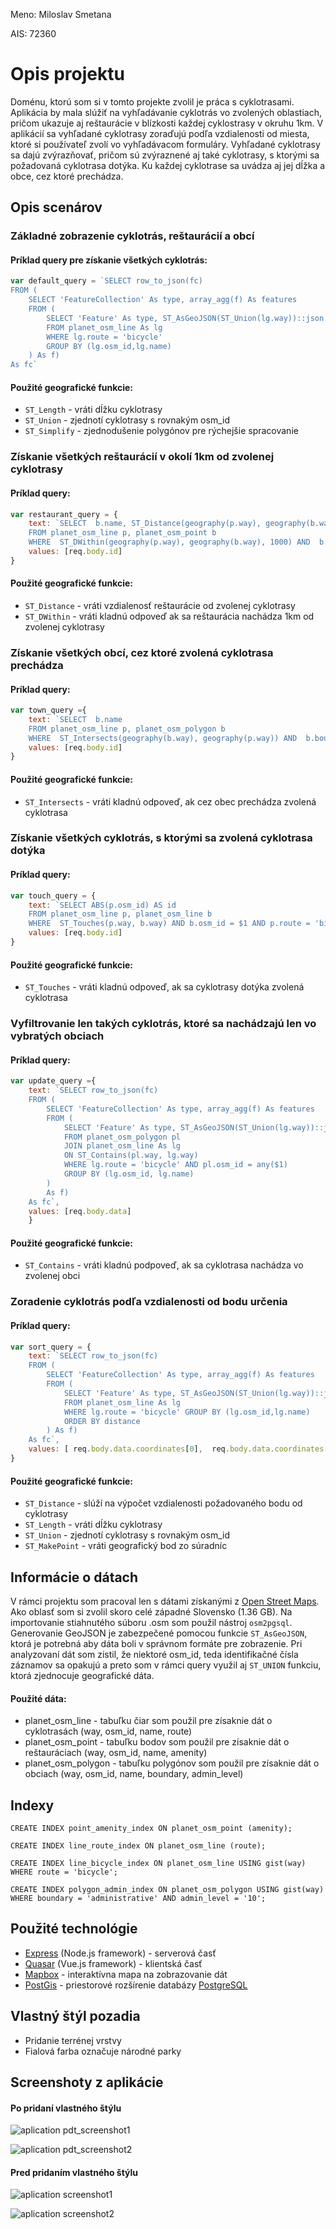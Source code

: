 Meno: Miloslav Smetana

AIS: 72360

# Opis projektu

Doménu, ktorú som si v tomto projekte zvolil je práca s cyklotrasami. Aplikácia by mala slúžiť na vyhľadávanie cyklotrás vo zvolených oblastiach, pričom ukazuje aj reštaurácie v blízkosti každej cyklostrasy v okruhu 1km. V aplikácií sa vyhľadané cyklotrasy zoraďujú podľa vzdialenosti od miesta, ktoré si používateľ zvolí vo vyhľadávacom formuláry. Vyhľadané cyklotrasy sa dajú zvýrazňovať, pričom sú zvýraznené aj také cyklotrasy, s ktorými sa požadovaná cyklotrasa dotýka. Ku každej cyklotrase sa uvádza aj jej dĺžka a obce, cez ktoré prechádza. 

## Opis scenárov 

### Základné zobrazenie cyklotrás, reštaurácií a obcí

#### Príklad query pre získanie všetkých cyklotrás:

```javascript
var default_query = `SELECT row_to_json(fc)
FROM (
    SELECT 'FeatureCollection' As type, array_agg(f) As features
    FROM (
        SELECT 'Feature' As type, ST_AsGeoJSON(ST_Union(lg.way))::json As geometry, ST_Length(geography(ST_Union(lg.way))) as length, row_to_json((osm_id, name)) As properties, ABS(lg.osm_id) AS id
        FROM planet_osm_line As lg
        WHERE lg.route = 'bicycle'
        GROUP BY (lg.osm_id,lg.name)
    ) As f)
As fc`
```

#### Použité geografické funkcie:
- `ST_Length` - vráti dĺžku cyklotrasy
- `ST_Union` - zjednotí cyklotrasy s rovnakým osm_id
- `ST_Simplify` - zjednodušenie polygónov pre rýchejšie spracovanie

### Získanie všetkých reštaurácií v okolí 1km od zvolenej cyklotrasy

#### Príklad query:
```javascript
var restaurant_query = {
    text: `SELECT  b.name, ST_Distance(geography(p.way), geography(b.way)) as distance
    FROM planet_osm_line p, planet_osm_point b
    WHERE  ST_DWithin(geography(p.way), geography(b.way), 1000) AND  b.amenity = 'restaurant' AND p.osm_id= $1 AND p.route = 'bicycle'`,
    values: [req.body.id]
}
```

#### Použité geografické funkcie:
- `ST_Distance` - vráti vzdialenosť reštaurácie od zvolenej cyklotrasy
- `ST_DWithin` - vráti kladnú odpoveď ak sa reštaurácia nachádza 1km od zvolenej cyklotrasy

### Získanie všetkých obcí, cez ktoré zvolená cyklotrasa prechádza

#### Príklad query:
```javascript
var town_query ={
    text: `SELECT  b.name
    FROM planet_osm_line p, planet_osm_polygon b
    WHERE  ST_Intersects(geography(b.way), geography(p.way)) AND  b.boundary = 'administrative' AND b.admin_level = '10' AND p.id = $1 AND p.route = 'bicycle' GROUP BY b.name`,
    values: [req.body.id]
}
```

#### Použité geografické funkcie:
- `ST_Intersects` - vráti kladnú odpoveď, ak cez obec prechádza zvolená cyklotrasa

### Získanie všetkých cyklotrás, s ktorými sa zvolená cyklotrasa dotýka 

#### Príklad query:
```javascript
var touch_query = {
    text: `SELECT ABS(p.osm_id) AS id
    FROM planet_osm_line p, planet_osm_line b
    WHERE  ST_Touches(p.way, b.way) AND b.osm_id = $1 AND p.route = 'bicycle' AND p.osm_id != b.osm_id`,
    values: [req.body.id]
}
```

#### Použité geografické funkcie:
- `ST_Touches` - vráti kladnú odpoveď, ak sa cyklotrasy dotýka zvolená cyklotrasa 

### Vyfiltrovanie len takých cyklotrás, ktoré sa nachádzajú len vo vybratých obciach

#### Príklad query:
```javascript
var update_query ={
    text: `SELECT row_to_json(fc)
    FROM (
        SELECT 'FeatureCollection' As type, array_agg(f) As features
        FROM (
            SELECT 'Feature' As type, ST_AsGeoJSON(ST_Union(lg.way))::json As geometry, ST_Length(geography(ST_Union(lg.way))) as length,row_to_json((lg.osm_id, lg.name)) As properties, ABS(lg.osm_id) AS id
            FROM planet_osm_polygon pl
            JOIN planet_osm_line As lg
            ON ST_Contains(pl.way, lg.way) 
            WHERE lg.route = 'bicycle' AND pl.osm_id = any($1)
            GROUP BY (lg.osm_id, lg.name)
        )
        As f)
    As fc`,
    values: [req.body.data]
    }
```

#### Použité geografické funkcie:
- `ST_Contains` - vráti kladnú podpoveď, ak sa cyklotrasa nachádza vo zvolenej obci

### Zoradenie cyklotrás podľa vzdialenosti od bodu určenia

#### Príklad query:
```javascript
var sort_query = {
    text: `SELECT row_to_json(fc)
    FROM (
        SELECT 'FeatureCollection' As type, array_agg(f) As features
        FROM (
            SELECT 'Feature' As type, ST_AsGeoJSON(ST_Union(lg.way))::json As geometry, ST_Length(geography(ST_Union(lg.way))) as length, ST_Distance(geography(ST_Union(lg.way)), ST_MakePoint($1, $2)) as distance, row_to_json((osm_id, name)) As properties, ABS(lg.osm_id) AS id
            FROM planet_osm_line As lg
            WHERE lg.route = 'bicycle' GROUP BY (lg.osm_id,lg.name)
            ORDER BY distance
        ) As f)
    As fc`,
    values: [ req.body.data.coordinates[0],  req.body.data.coordinates[1]]
}
```

#### Použité geografické funkcie:

- `ST_Distance` - slúží na výpočet vzdialenosti požadovaného bodu od cyklotrasy
- `ST_Length` - vráti dĺžku cyklotrasy
- `ST_Union` - zjednotí cyklotrasy s rovnakým osm_id 
- `ST_MakePoint` - vráti geografický bod zo súradníc


## Informácie o dátach

V rámci projektu som pracoval len s dátami získanými z [Open Street Maps](https://www.openstreetmap.org/). Ako oblasť som si zvolil  skoro celé západné Slovensko (1.36 GB). Na importovanie stiahnutého súboru .osm som použil nástroj `osm2pgsql`. Generovanie GeoJSON je zabezpečené pomocou funkcie `ST_AsGeoJSON`, ktorá je potrebná aby dáta boli v správnom formáte pre zobrazenie. Pri analyzovaní dát som zistil, že niektoré osm_id, teda identifikačné čísla záznamov sa opakujú a preto som v rámci query využil aj `ST_UNION` funkciu, ktorá zjednocuje geografické dáta.  

#### Použité dáta:

- planet_osm_line - tabuľku čiar som použil pre zísaknie dát o cyklotrasách (way, osm_id, name, route)
- planet_osm_point - tabuľku bodov som použil pre zísaknie dát o reštauráciach (way, osm_id, name, amenity)
- planet_osm_polygon - tabuľku polygónov som použil pre zísaknie dát o obciach (way, osm_id, name, boundary, admin_level)

## Indexy

```
CREATE INDEX point_amenity_index ON planet_osm_point (amenity);
```
```
CREATE INDEX line_route_index ON planet_osm_line (route);
```
```
CREATE INDEX line_bicycle_index ON planet_osm_line USING gist(way) WHERE route = 'bicycle';
```
```
CREATE INDEX polygon_admin_index ON planet_osm_polygon USING gist(way) WHERE boundary = 'administrative' AND admin_level = '10';
```

## Použité technológie

- [Express](https://expressjs.com/) (Node.js framework) - serverová časť
- [Quasar](https://quasar-framework.org/) (Vue.js framework) - klientská časť
- [Mapbox](https://www.mapbox.com/) - interaktívna mapa na zobrazovanie dát 
- [PostGis](https://postgis.net/) - priestorové rozšírenie databázy [PostgreSQL](https://www.postgresql.org/)

## Vlastný štýl pozadia

- Pridanie terrénej vrstvy
- Fialová farba označuje národné parky

## Screenshoty z aplikácie

#### Po pridaní vlastného štýlu

![aplication pdt_screenshot1][pdt_screenshot1]

[pdt_screenshot1]: https://github.com/Iceweex/assignment-gis/blob/master/pdt1.PNG "Aplication pdt_screenshot1"

![aplication pdt_screenshot2][pdt_screenshot2]

[pdt_screenshot2]: https://github.com/Iceweex/assignment-gis/blob/master/pdt2.PNG "Aplication pdt_screenshot2"

#### Pred pridaním vlastného štýlu

![aplication screenshot1][screenshot1]

[screenshot1]: https://github.com/Iceweex/assignment-gis/blob/master/Capture1.PNG "Aplication screenshot1"

![aplication screenshot2][screenshot2]

[screenshot2]: https://github.com/Iceweex/assignment-gis/blob/master/Capture2.PNG "Aplication screenshot2"
